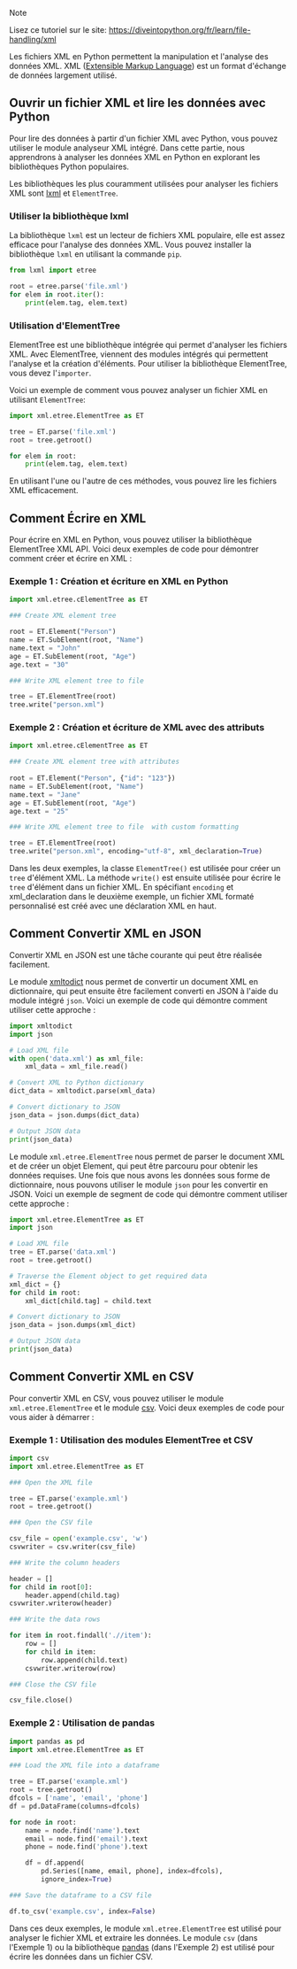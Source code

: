 > [!NOTE]
> Lisez ce tutoriel sur le site: https://diveintopython.org/fr/learn/file-handling/xml

Les fichiers XML en Python permettent la manipulation et l'analyse des données XML. XML ([Extensible Markup Language](https://en.wikipedia.org/wiki/XML)) est un format d'échange de données largement utilisé.

## Ouvrir un fichier XML et lire les données avec Python

Pour lire des données à partir d'un fichier XML avec Python, vous pouvez utiliser le module analyseur XML intégré. Dans cette partie, nous apprendrons à analyser les données XML en Python en explorant les bibliothèques Python populaires.

Les bibliothèques les plus couramment utilisées pour analyser les fichiers XML sont [lxml](https://pypi.org/project/lxml/) et `ElementTree`.

### Utiliser la bibliothèque lxml

La bibliothèque `lxml` est un lecteur de fichiers XML populaire, elle est assez efficace pour l'analyse des données XML. Vous pouvez installer la bibliothèque `lxml` en utilisant la commande `pip`.

```python
from lxml import etree

root = etree.parse('file.xml')
for elem in root.iter():
    print(elem.tag, elem.text)
```

### Utilisation d'ElementTree

ElementTree est une bibliothèque intégrée qui permet d'analyser les fichiers XML. Avec ElementTree, viennent des modules intégrés qui permettent l'analyse et la création d'éléments. Pour utiliser la bibliothèque ElementTree, vous devez l'`importer`.

Voici un exemple de comment vous pouvez analyser un fichier XML en utilisant `ElementTree`:

```python
import xml.etree.ElementTree as ET

tree = ET.parse('file.xml')
root = tree.getroot()

for elem in root:
    print(elem.tag, elem.text)
```

En utilisant l'une ou l'autre de ces méthodes, vous pouvez lire les fichiers XML efficacement.

## Comment Écrire en XML

Pour écrire en XML en Python, vous pouvez utiliser la bibliothèque ElementTree XML API. Voici deux exemples de code pour démontrer comment créer et écrire en XML :

### Exemple 1 : Création et écriture en XML en Python

```python
import xml.etree.cElementTree as ET

### Create XML element tree

root = ET.Element("Person")
name = ET.SubElement(root, "Name")
name.text = "John"
age = ET.SubElement(root, "Age")
age.text = "30"

### Write XML element tree to file

tree = ET.ElementTree(root)
tree.write("person.xml")
```

### Exemple 2 : Création et écriture de XML avec des attributs

```python
import xml.etree.cElementTree as ET

### Create XML element tree with attributes
 
root = ET.Element("Person", {"id": "123"})
name = ET.SubElement(root, "Name")
name.text = "Jane"
age = ET.SubElement(root, "Age")
age.text = "25"

### Write XML element tree to file  with custom formatting

tree = ET.ElementTree(root)
tree.write("person.xml", encoding="utf-8", xml_declaration=True)
```

Dans les deux exemples, la classe `ElementTree()` est utilisée pour créer un `tree` d'élément XML. La méthode `write()` est ensuite utilisée pour écrire le `tree` d'élément dans un fichier XML. En spécifiant `encoding` et xml_declaration dans le deuxième exemple, un fichier XML formaté personnalisé est créé avec une déclaration XML en haut.

## Comment Convertir XML en JSON

Convertir XML en JSON est une tâche courante qui peut être réalisée facilement.

Le module [xmltodict](https://pypi.org/project/xmltodict/) nous permet de convertir un document XML en dictionnaire, qui peut ensuite être facilement converti en JSON à l'aide du module intégré `json`. Voici un exemple de code qui démontre comment utiliser cette approche :

```python
import xmltodict
import json

# Load XML file
with open('data.xml') as xml_file:
    xml_data = xml_file.read()

# Convert XML to Python dictionary
dict_data = xmltodict.parse(xml_data)

# Convert dictionary to JSON
json_data = json.dumps(dict_data)

# Output JSON data
print(json_data)
```

Le module `xml.etree.ElementTree` nous permet de parser le document XML et de créer un objet Element, qui peut être parcouru pour obtenir les données requises. Une fois que nous avons les données sous forme de dictionnaire, nous pouvons utiliser le module `json` pour les convertir en JSON. Voici un exemple de segment de code qui démontre comment utiliser cette approche :

```python
import xml.etree.ElementTree as ET
import json

# Load XML file
tree = ET.parse('data.xml')
root = tree.getroot()

# Traverse the Element object to get required data
xml_dict = {}
for child in root:
    xml_dict[child.tag] = child.text

# Convert dictionary to JSON
json_data = json.dumps(xml_dict)

# Output JSON data
print(json_data)
```

## Comment Convertir XML en CSV

Pour convertir XML en CSV, vous pouvez utiliser le module `xml.etree.ElementTree` et le module [csv](https://docs.python.org/3/library/csv.html). Voici deux exemples de code pour vous aider à démarrer :

### Exemple 1 : Utilisation des modules ElementTree et CSV

```python
import csv
import xml.etree.ElementTree as ET

### Open the XML file

tree = ET.parse('example.xml')
root = tree.getroot()

### Open the CSV file

csv_file = open('example.csv', 'w')
csvwriter = csv.writer(csv_file)

### Write the column headers

header = []
for child in root[0]:
    header.append(child.tag)
csvwriter.writerow(header)

### Write the data rows

for item in root.findall('.//item'):
    row = []
    for child in item:
        row.append(child.text)
    csvwriter.writerow(row)

### Close the CSV file

csv_file.close()
```

### Exemple 2 : Utilisation de pandas

```python
import pandas as pd
import xml.etree.ElementTree as ET

### Load the XML file into a dataframe

tree = ET.parse('example.xml')
root = tree.getroot()
dfcols = ['name', 'email', 'phone']
df = pd.DataFrame(columns=dfcols)

for node in root: 
    name = node.find('name').text
    email = node.find('email').text
    phone = node.find('phone').text

    df = df.append(
        pd.Series([name, email, phone], index=dfcols),
        ignore_index=True)

### Save the dataframe to a CSV file

df.to_csv('example.csv', index=False)
```

Dans ces deux exemples, le module `xml.etree.ElementTree` est utilisé pour analyser le fichier XML et extraire les données. Le module `csv` (dans l'Exemple 1) ou la bibliothèque [pandas](https://pypi.org/project/pandas/) (dans l'Exemple 2) est utilisé pour écrire les données dans un fichier CSV.
